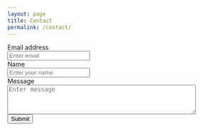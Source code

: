```yaml
---
layout: page
title: Contact
permalink: /contact/
---
```


<form accept-charset="UTF-8" action="https://getform.io/f/bcfafffe-acf5-4ca6-acb4-17d9374b1eb0" method="POST" enctype="multipart/form-data" target="_blank">
    <div class="form-group">
    <label for="Email1" required="required">Email address</label><br>
    <input type="email" name="email" class="form-control" id="Email1" placeholder="Enter email">
    </div>
    <div class="form-group">
    <label for="Name">Name</label><br>
    <input type="text" name="name" class="form-control" id="Name" placeholder="Enter your name" required="required">
    </div>
    <div class="form-group">
        <label for="Message">Message</label><br>
        <textarea id="Message" name="Message" placeholder="Enter message" rows="4" cols="50" style="max-width: 90%;"></textarea>
    </div>
    <button type="submit" class="btn btn-primary">Submit</button>
</form>
